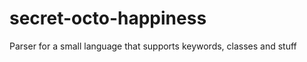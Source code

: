 secret-octo-happiness
=====================

Parser for a small language that supports keywords, classes and stuff
